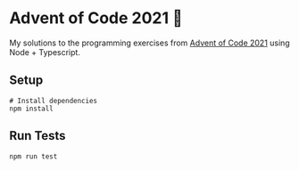 # Advent of Code 2021 💫

My solutions to the programming exercises from [Advent of Code 2021](https://adventofcode.com/2021)
using Node + Typescript.

## Setup

```
# Install dependencies
npm install
```

## Run Tests

```
npm run test
```